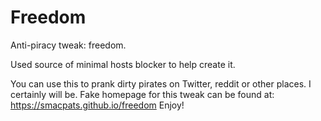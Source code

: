 # Freedom

Anti-piracy tweak: freedom. 

Used source of minimal hosts blocker to help create it. 

You can use this to prank dirty pirates on Twitter, reddit or other places. I certainly will be. Fake homepage for this tweak can be found at: https://smacpats.github.io/freedom
Enjoy!
